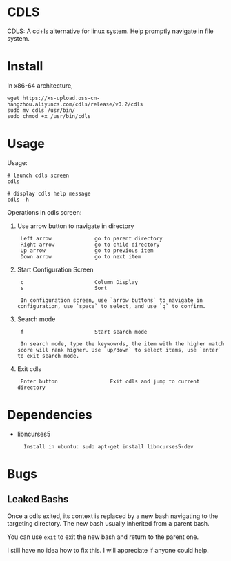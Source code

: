 # CDLS

CDLS: A cd+ls alternative for linux system. Help promptly navigate in file system.

# Install

In x86-64 architecture,

```
wget https://xs-upload.oss-cn-hangzhou.aliyuncs.com/cdls/release/v0.2/cdls
sudo mv cdls /usr/bin/
sudo chmod +x /usr/bin/cdls
```

# Usage

Usage: 

```
# launch cdls screen
cdls

# display cdls help message
cdls -h
```

Operations in cdls screen:

1. Use arrow button to navigate in directory

        Left arrow              go to parent directory
        Right arrow             go to child directory
        Up arrow                go to previous item
        Down arrow              go to next item

2. Start Configuration Screen

        c                       Column Display
        s                       Sort

        In configuration screen, use `arrow buttons` to navigate in configuration, use `space` to select, and use `q` to confirm.

3. Search mode

        f                       Start search mode
        
        In search mode, type the keywowrds, the item with the higher match score will rank higher. Use `up/down` to select items, use `enter` to exit search mode. 

4. Exit cdls

        Enter button                 Exit cdls and jump to current directory

# Dependencies

* libncurses5

        Install in ubuntu: sudo apt-get install libncurses5-dev


# Bugs

## Leaked Bashs

Once a cdls exited, its context is replaced by a new bash navigating to the targeting directory. The new bash usually inherited from a parent bash.

You can use `exit` to exit the new bash and return to the parent one.

I still have no idea how to fix this. I will appreciate if anyone could help.
